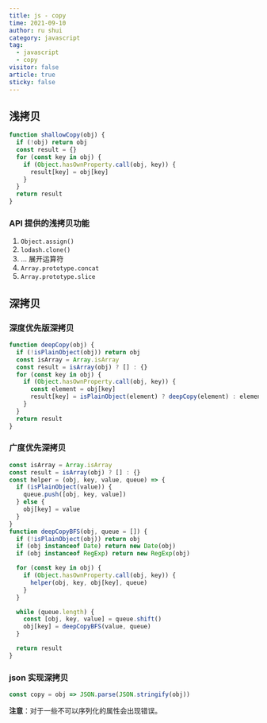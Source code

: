 ```yaml
---
title: js - copy
time: 2021-09-10
author: ru shui
category: javascript
tag:
  - javascript
  - copy
visitor: false
article: true
sticky: false
---
```


## 浅拷贝

```javascript
function shallowCopy(obj) {
  if (!obj) return obj
  const result = {}
  for (const key in obj) {
    if (Object.hasOwnProperty.call(obj, key)) {
      result[key] = obj[key]
    }
  }
  return result
}
```

### API 提供的浅拷贝功能

1. `Object.assign()`
2. `lodash.clone()`
3. ... 展开运算符
4. `Array.prototype.concat`
5. `Array.prototype.slice`

## 深拷贝

### 深度优先版深拷贝

```javascript
function deepCopy(obj) {
  if (!isPlainObject(obj)) return obj
  const isArray = Array.isArray
  const result = isArray(obj) ? [] : {}
  for (const key in obj) {
    if (Object.hasOwnProperty.call(obj, key)) {
      const element = obj[key]
      result[key] = isPlainObject(element) ? deepCopy(element) : element
    }
  }
  return result
}
```

### 广度优先深拷贝

```javascript
const isArray = Array.isArray
const result = isArray(obj) ? [] : {}
const helper = (obj, key, value, queue) => {
  if (isPlainObject(value)) {
    queue.push([obj, key, value])
  } else {
    obj[key] = value
  }
}
function deepCopyBFS(obj, queue = []) {
  if (!isPlainObject(obj)) return obj
  if (obj instanceof Date) return new Date(obj)
  if (obj instanceof RegExp) return new RegExp(obj)

  for (const key in obj) {
    if (Object.hasOwnProperty.call(obj, key)) {
      helper(obj, key, obj[key], queue)
    }
  }

  while (queue.length) {
    const [obj, key, value] = queue.shift()
    obj[key] = deepCopyBFS(value, queue)
  }

  return result
}
```

### json 实现深拷贝

```javascript
const copy = obj => JSON.parse(JSON.stringify(obj))
```

**注意**：对于一些不可以序列化的属性会出现错误。
